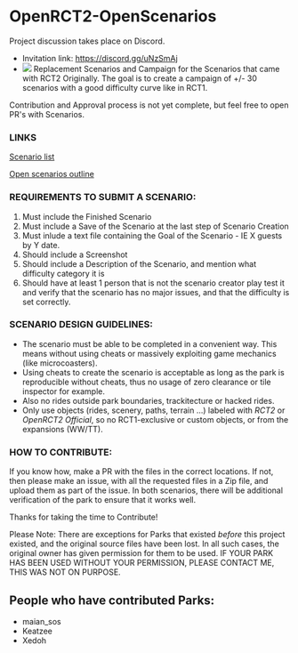 # OpenRCT2-OpenScenarios

Project discussion takes place on Discord.

- Invitation link: https://discord.gg/uNzSmAj
- [![](https://img.shields.io/discord/264137540670324737?label=OpenRCT2%2Fopen-scenarios)](https://discord.com/channels/264137540670324737/1093263778814116022)
Replacement Scenarios and Campaign for the Scenarios that came with RCT2 Originally. The goal is to create a campaign of +/- 30 scenarios with a good difficulty curve like in RCT1.

Contribution and Approval process is not yet complete, but feel free to open PR's with Scenarios.

### LINKS
[Scenario list](https://docs.google.com/spreadsheets/d/1O1EUbyu-bKUSXxEBr6QElx7yqRPqFXEzIg_jN-_HxkY/edit?usp=drivesdk)

[Open scenarios outline](https://docs.google.com/document/d/1WO3QtQM9upL0BqET3GBX7mkPofqFXxbBkBjD1snwjqE/edit?usp=drivesdk)

### REQUIREMENTS TO SUBMIT A SCENARIO:

1. Must include the Finished Scenario  
2. Must include a Save of the Scenario at the last step of Scenario Creation  
2. Must inlude a text file containing the Goal of the Scenario - IE X guests by Y date.
3. Should include a Screenshot
4. Should include a Description of the Scenario, and mention what difficulty category it is
5. Should have at least 1 person that is not the scenario creator play test it and verify that the scenario has no major issues, and that the difficulty is set correctly.

### SCENARIO DESIGN GUIDELINES:

- The scenario must be able to be completed in a convenient way. This means without using cheats or massively exploiting game mechanics (like microcoasters).
- Using cheats to create the scenario is acceptable as long as the park is reproducible without cheats, thus no usage of zero clearance or tile inspector for example.
- Also no rides outside park boundaries, trackitecture or hacked rides.
- Only use objects (rides, scenery, paths, terrain ...) labeled with _RCT2_ or _OpenRCT2 Official_, so no RCT1-exclusive or custom objects, or from the expansions (WW/TT).

### HOW TO CONTRIBUTE:

If you know how, make a PR with the files in the correct locations. If not, then please make an issue, with all the requested files in a Zip file, and upload them as part of the issue. In both scenarios, there will be additional verification of the park to ensure that it works well.

Thanks for taking the time to Contribute!

Please Note: There are exceptions for Parks that existed _before_ this project existed, and the original source files have been lost. In all such cases, the original owner has given permission for them to be used. IF YOUR PARK HAS BEEN USED WITHOUT YOUR PERMISSION, PLEASE CONTACT ME, THIS WAS NOT ON PURPOSE. 

## People who have contributed Parks:
* maian_sos  
* Keatzee 
* Xedoh
